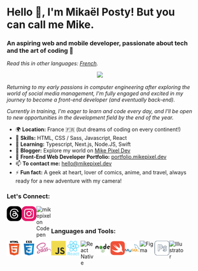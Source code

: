# Hello 👋, I'm Mikaël Posty! But you can call me Mike.

### An aspiring web and mobile developer, passionate about tech and the art of coding 🚀

_Read this in other languages: [French](README.md)._

<div align="center">
  <img src="https://media.giphy.com/media/2IudUHdI075HL02Pkk/giphy.gif" width="300"/>
</div>

_Returning to my early passions in computer engineering after exploring the world of social media management, I'm fully engaged and excited in my journey to become a front-end developer (and eventually back-end)._

_Currently in training, I'm eager to learn and code every day, and I'll be open to new opportunities in the development field by the end of the year._

- 🌍 **Location:** France 🇫🇷 (but dreams of coding on every continent!)
- 🌱 **Skills:** HTML, CSS / Sass, Javascript, React
- 📖 **Learning:** Typescript, Next.js, Node.JS, Swift
- 📝 **Blogger:** Explore my world on [Mike Pixel Dev](https://mikepixel.dev)
- 💼 **Front-End Web Developer Portfolio:** [portfolio.mikepixel.dev](https://portfolio.mikepixel.dev)
- 📫 **To contact me:** [hello@mikepixel.dev](mailto:hello@mikepixel.dev)
- ⚡ **Fun fact:** A geek at heart, lover of comics, anime, and travel, always ready for a new adventure with my camera!

### Let's Connect:

[<img align="left" alt="mikepixel.dev on Threads" width="40px" src="https://github.com/mikepixeldev/mikepixeldev/blob/main/img/threads-logo-black-01.png" />](https://www.threads.net/@mikepixel.dev)
[<img align="left" alt="mikepixel.dev on Instagram" width="40px" src="https://github.com/mikepixeldev/mikepixeldev/blob/main/img/Instagram_Glyph_Gradient.png" />](https://instagram.com/mikepixel.dev)
[<img align="left" alt="mikepixel on Codepen" width="40px" src="https://raw.githubusercontent.com/rahuldkjain/github-profile-readme-generator/master/src/images/icons/Social/codepen.svg" />](https://codepen.io/mikepixel)

<br /><br />

### Languages and Tools:

[<img align="left" alt="HTML5" width="40px" src="https://raw.githubusercontent.com/devicons/devicon/master/icons/html5/html5-original-wordmark.svg" />](https://www.w3.org/html/)
[<img align="left" alt="CSS3" width="40px" src="https://raw.githubusercontent.com/devicons/devicon/master/icons/css3/css3-original-wordmark.svg" />](https://www.w3schools.com/css/)
[<img align="left" alt="Sass" width="40px" src="https://raw.githubusercontent.com/devicons/devicon/master/icons/sass/sass-original.svg" />](https://sass-lang.com)
[<img align="left" alt="JavaScript" width="40px" src="https://raw.githubusercontent.com/devicons/devicon/master/icons/javascript/javascript-original.svg" />](https://developer.mozilla.org/en-US/docs/Web/JavaScript)
[<img align="left" alt="React" width="40px" src="https://raw.githubusercontent.com/devicons/devicon/master/icons/react/react-original-wordmark.svg" />](https://react.dev/)
[<img align="left" alt="React Native" width="40px" src="https://reactnative.dev/img/header_logo.svg" />](https://reactnative.dev/)
[<img align="left" alt="Node.js" width="40px" src="https://raw.githubusercontent.com/devicons/devicon/master/icons/nodejs/nodejs-original-wordmark.svg" />](https://nodejs.org)
[<img align="left" alt="Swift" width="40px" src="https://raw.githubusercontent.com/devicons/devicon/master/icons/swift/swift-original.svg" />](https://developer.apple.com/swift/)
[<img align="left" alt="MySQL" width="40px" src="https://raw.githubusercontent.com/devicons/devicon/master/icons/mysql/mysql-original-wordmark.svg" />](https://www.mysql.com/)
[<img align="left" alt="Figma" width="40px" src="https://www.vectorlogo.zone/logos/figma/figma-icon.svg" />](https://www.figma.com/)
[<img align="left" alt="Photoshop" width="40px" src="https://raw.githubusercontent.com/devicons/devicon/master/icons/photoshop/photoshop-line.svg" />](https://www.photoshop.com/en)
[<img align="left" alt="Illustrator" width="40px" src="https://www.vectorlogo.zone/logos/adobe_illustrator/adobe_illustrator-icon.svg" />](https://www.adobe.com/in/products/illustrator.html)

<br /><br />
